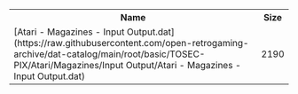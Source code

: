 <table>
<tr><th>Name</th><th>Size</th></tr>
<tr><td>[Atari - Magazines - Input Output.dat](https://raw.githubusercontent.com/open-retrogaming-archive/dat-catalog/main/root/basic/TOSEC-PIX/Atari/Magazines/Input Output/Atari - Magazines - Input Output.dat)</td><td>2190</td></tr>
</table>
